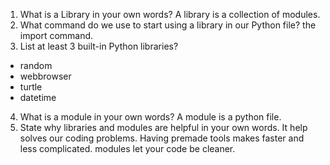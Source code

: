 1. What is a Library in your own words?
A library is a collection of modules.
2. What command do we use to start using a library in our Python file?
the import command.
3. List at least 3 built-in Python libraries?
- random
- webbrowser
- turtle
- datetime
4. What is a module in your own words?
A module is a python file.
5. State why libraries and modules are helpful in your own words.
It help solves our coding problems.
Having premade tools makes faster and less complicated.
modules let your code be cleaner. 